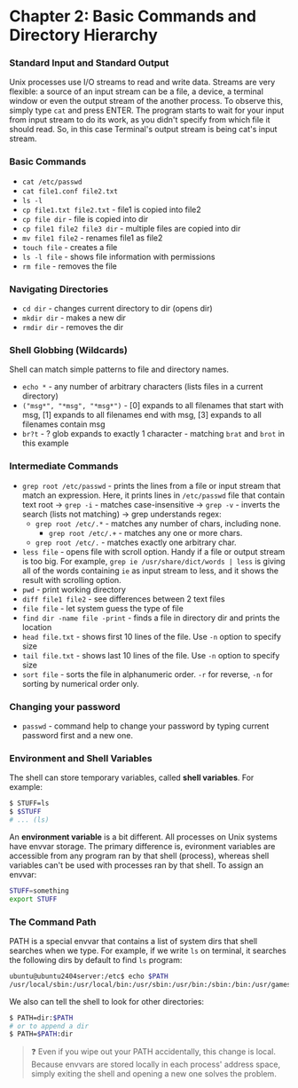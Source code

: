 # Chapter 2: Basic Commands and Directory Hierarchy

### Standard Input and Standard Output
Unix processes use I/O streams to read and write data. Streams are very flexible: a source of an input stream can be a file, a device, a terminal window or even the output stream of the another process. To observe this, simply type `cat` and press ENTER. The program starts to wait for your input from input stream to do its work, as you didn't specify from which file it should read. So, in this case Terminal's output stream is being cat's input stream.

### Basic Commands
- `cat /etc/passwd`
- `cat file1.conf file2.txt`
- `ls -l`
- `cp file1.txt file2.txt` - file1 is copied into file2
- `cp file dir` - file is copied into dir
- `cp file1 file2 file3 dir` - multiple files are copied into dir
- `mv file1 file2` - renames file1 as file2
- `touch file` - creates a file
- `ls -l file` - shows file information with permissions
- `rm file` - removes the file

### Navigating Directories
- `cd dir` - changes current directory to dir (opens dir)
- `mkdir dir` - makes a new dir
- `rmdir dir` - removes the dir

### Shell Globbing (Wildcards)
Shell can match simple patterns to file and directory names. 
- `echo *` - any number of arbitrary characters (lists files in a current directory)
- `("msg*", "*msg", "*msg*")` - [0] expands to all filenames that start with msg, [1] expands to all filenames end with msg, [3] expands to all filenames contain msg
- `br?t` - ? glob expands to exactly 1 character - matching `brat` and `brot` in this example

### Intermediate Commands
- `grep root /etc/passwd` - prints the lines from a file or input stream that match an expression. Here, it prints lines in `/etc/passwd` file that contain text root
    -> `grep -i` - matches case-insensitive
    -> `grep -v` - inverts the search (lists not matching)
    -> grep understands regex: 
	- `grep root /etc/.*` - matches any number of chars, including none.
    	- `grep root /etc/.+` - matches any one or more chars.
	- `grep root /etc/.` - matches exactly one arbitrary char.
- `less file` - opens file with scroll option. Handy if a file or output stream is too big. For example, `grep ie /usr/share/dict/words | less` is giving all of the words containing `ie` as input stream to less, and it shows the result with scrolling option.
- `pwd` - print working directory
- `diff file1 file2` - see differences between 2 text files
- `file file` - let system guess the type of file
- `find dir -name file -print` - finds a file in directory dir and prints the location
- `head file.txt` - shows first 10 lines of the file. Use `-n` option to specify size
- `tail file.txt` - shows last 10 lines of the file. Use `-n` option to specify size
- `sort file` - sorts the file in alphanumeric order. `-r` for reverse, `-n` for sorting by numerical order only.


### Changing your password
- `passwd` - command help to change your password by typing current password first and a new one.

### Environment and Shell Variables
The shell can store temporary variables, called **shell variables**. For example:
```bash
$ STUFF=ls
$ $STUFF
# ... (ls)
```

An **environment variable** is a bit different. All processes on Unix systems have envvar storage. The primary difference is, evironment variables are accessible from any program ran by that shell (process), whereas shell variables can't be used with processes ran by that shell.
To assign an envvar:
```bash
STUFF=something
export STUFF
```

### The Command Path
PATH is a special envvar that contains a list of system dirs that shell searches when we type. For example, if we write `ls` on terminal, it searches the following dirs by default to find `ls` program:
```bash
ubuntu@ubuntu2404server:/etc$ echo $PATH
/usr/local/sbin:/usr/local/bin:/usr/sbin:/usr/bin:/sbin:/bin:/usr/games:/usr/local/games:/snap/bin
```
We also can tell the shell to look for other directories:
```bash
$ PATH=dir:$PATH
# or to append a dir
$ PATH=$PATH:dir
```

> ❓ Even if you wipe out your PATH accidentally, this change is local. Because envvars are stored locally in each process' address space, simply exiting the shell and opening a new one solves the problem.

